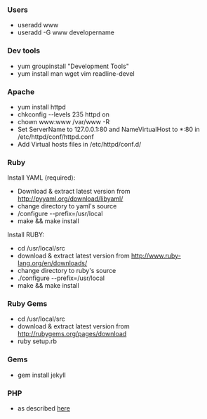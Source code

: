 ### Users
* useradd www
* useradd -G www developername

### Dev tools
* yum groupinstall "Development Tools"
* yum install man wget vim readline-devel

### Apache
* yum install httpd
* chkconfig --levels 235 httpd on
* chown www:www /var/www -R
* Set ServerName to 127.0.0.1:80 and NameVirtualHost to *:80 in /etc/httpd/conf/httpd.conf
* Add Virtual hosts files in /etc/httpd/conf.d/

### Ruby

Install YAML (required):

* Download & extract latest version from http://pyyaml.org/download/libyaml/
* change directory to yaml's source
* /configure --prefix=/usr/local
* make && make install

Install RUBY:

* cd /usr/local/src
* download & extract latest version from http://www.ruby-lang.org/en/downloads/
* change directory to ruby's source
* ./configure --prefix=/usr/local
* make && make install

### Ruby Gems
* cd /usr/local/src
* download & extract latest version from http://rubygems.org/pages/download
* ruby setup.rb

### Gems
* gem install jekyll

### PHP
* as described [here](http://benramsey.com/blog/2012/03/build-php-54-on-centos-62/)